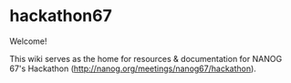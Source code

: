 # hackathon67

Welcome!

This wiki serves as the home for resources & documentation for NANOG 67's Hackathon (http://nanog.org/meetings/nanog67/hackathon).
